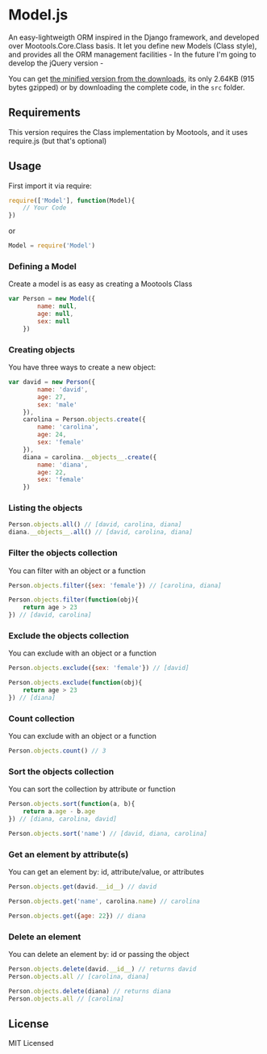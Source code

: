 # Model.js

An easy-lightweigth ORM inspired in the Django framework, and developed over Mootools.Core.Class basis. It let you define new Models (Class style), and provides all the ORM management facilities - In the future I'm going to develop the jQuery version -

You can get [the minified version from the downloads](https://github.com/davsket/model-schema/downloads), its only 2.64KB (915 bytes gzipped) or by downloading the complete code, in the `src` folder.

## Requirements

This version requires the Class implementation by Mootools, and it uses require.js (but that's optional)

## Usage

First import it via require:

```javascript
require(['Model'], function(Model){
	// Your Code
})
```

or 

```javascript
Model = require('Model')
```

### Defining a Model

Create a model is as easy as creating a Mootools Class

```javascript
var Person = new Model({
		name: null,
		age: null,
		sex: null
	})
```

### Creating objects

You have three ways to create a new object:

```javascript
var david = new Person({
		name: 'david',
		age: 27,
		sex: 'male'
	}),
	carolina = Person.objects.create({
		name: 'carolina',
		age: 24,
		sex: 'female'
	}),
	diana = carolina.__objects__.create({
		name: 'diana',
		age: 22,
		sex: 'female'
	})
```

### Listing the objects

```javascript
Person.objects.all() // [david, carolina, diana]
diana.__objects__.all() // [david, carolina, diana]
```

### Filter the objects collection

You can filter with an object or a function

```javascript
Person.objects.filter({sex: 'female'}) // [carolina, diana]
```
```javascript
Person.objects.filter(function(obj){
	return age > 23
}) // [david, carolina]
```

### Exclude the objects collection

You can exclude with an object or a function

```javascript
Person.objects.exclude({sex: 'female'}) // [david]
```
```javascript
Person.objects.exclude(function(obj){
	return age > 23
}) // [diana]
```

### Count collection

You can exclude with an object or a function

```javascript
Person.objects.count() // 3
```

### Sort the objects collection

You can sort the collection by attribute or function

```javascript
Person.objects.sort(function(a, b){
	return a.age - b.age
}) // [diana, carolina, david]
```
```javascript
Person.objects.sort('name') // [david, diana, carolina]
```

### Get an element by attribute(s)

You can get an element by: id, attribute/value, or attributes

```javascript
Person.objects.get(david.__id__) // david
```
```javascript
Person.objects.get('name', carolina.name) // carolina
```
```javascript
Person.objects.get({age: 22}) // diana
```

### Delete an element

You can delete an element by: id or passing the object

```javascript
Person.objects.delete(david.__id__) // returns david
Person.objects.all // [carolina, diana]
```
```javascript
Person.objects.delete(diana) // returns diana
Person.objects.all // [carolina]
```

## License

MIT Licensed